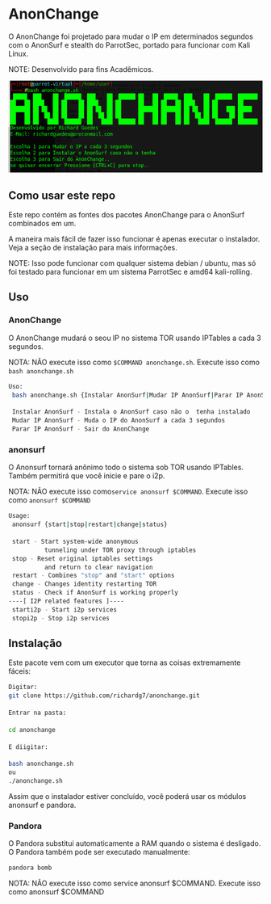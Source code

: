 # AnonChange

O AnonChange foi projetado para mudar o IP em determinados segundos com o AnonSurf e stealth do ParrotSec, portado para funcionar com Kali Linux.

NOTE: Desenvolvido para fins Acadêmicos.

![alt text](https://github.com/richardg7/anonchange/blob/main/anonchange.png?raw=true)

## Como usar este repo

Este repo contém as fontes dos pacotes AnonChange para o AnonSurf combinados em um.

A maneira mais fácil de fazer isso funcionar é apenas executar o instalador. Veja a seção de instalação para mais informações.

NOTE: Isso pode funcionar com qualquer sistema debian / ubuntu, mas só foi testado para funcionar em um sistema ParrotSec e amd64 kali-rolling.

## Uso

### AnonChange
O AnonChange mudará o seou IP no sistema TOR usando IPTables a cada 3 segundos.

NOTA: NÃO execute isso como ```$COMMAND anonchange.sh```. Execute isso como ```bash anonchange.sh```

```bash
Uso:
 bash anonchange.sh {Instalar AnonSurf|Mudar IP AnonSurf|Parar IP AnonSurf}

 Instalar AnonSurf - Instala o AnonSurf caso não o  tenha instalado
 Mudar IP AnonSurf - Muda o IP do AnonSurf a cada 3 segundos
 Parar IP AnonSurf - Sair do AnonChange
```

### anonsurf
O Anonsurf tornará anônimo todo o sistema sob TOR usando IPTables. Também permitirá que você inicie e pare o i2p.

NOTA: NÃO execute isso como```service anonsurf $COMMAND```. Execute isso como ```anonsurf $COMMAND```

```bash
Usage:
 anonsurf {start|stop|restart|change|status}

 start - Start system-wide anonymous
          tunneling under TOR proxy through iptables
 stop - Reset original iptables settings
          and return to clear navigation
 restart - Combines "stop" and "start" options
 change - Changes identity restarting TOR 
 status - Check if AnonSurf is working properly
----[ I2P related features ]----
 starti2p - Start i2p services
 stopi2p - Stop i2p services
```

## Instalação
Este pacote vem com um executor que torna as coisas extremamente fáceis:

```bash
Digitar:
git clone https://github.com/richardg7/anonchange.git

Entrar na pasta:

cd anonchange

E diigitar:

bash anonchange.sh
ou
./anonchange.sh
```

Assim que o instalador estiver concluído, você poderá usar os módulos anonsurf e pandora.

### Pandora
O Pandora substitui automaticamente a RAM quando o sistema é desligado. O Pandora também pode ser executado manualmente:

```bash
pandora bomb
```

NOTA: NÃO execute isso como service anonsurf $COMMAND. Execute isso como anonsurf $COMMAND
